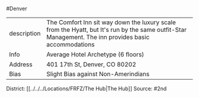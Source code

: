 #Denver 

|   |   |
|---|---|
|description|The Comfort Inn sit way down the luxury scale from the Hyatt, but It's run by the same outfit-Star Management. The inn provides basic accommodations|
|Info|Average Hotel Archetype (6 ﬂoors)|
|Address|401 17th St, Denver, CO 80202|
|Bias|Slight Bias against Non-Amerindians|

District: [[../../../Locations/FRFZ/The Hub|The Hub]]
Source: #2nd 